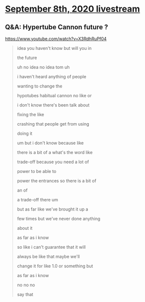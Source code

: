 # [September 8th, 2020 livestream](../2020-09-08.md)
## Q&A: Hypertube Cannon future ?
https://www.youtube.com/watch?v=X3RdhRuPf04
> idea you haven't know but will you in
> 
> the future
> 
> uh no idea no idea tom uh
> 
> i haven't heard anything of people
> 
> wanting to change the
> 
> hypotubes habitual cannon no like or
> 
> i don't know there's been talk about
> 
> fixing the like
> 
> crashing that people get from using
> 
> doing it
> 
> um but i don't know because like
> 
> there is a bit of a what's the word like
> 
> trade-off because you need a lot of
> 
> power to be able to
> 
> power the entrances so there is a bit of
> 
> an of
> 
> a trade-off there um
> 
> but as far like we've brought it up a
> 
> few times but we've never done anything
> 
> about it
> 
> as far as i know
> 
> so like i can't guarantee that it will
> 
> always be like that maybe we'll
> 
> change it for like 1.0 or something but
> 
> as far as i know
> 
> no no no
> 
> say that
> 
